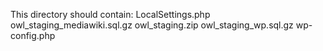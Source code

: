 This directory should contain:
LocalSettings.php
owl_staging_mediawiki.sql.gz
owl_staging.zip
owl_staging_wp.sql.gz
wp-config.php
